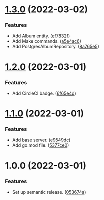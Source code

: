 # [1.3.0](https://github.com/ae-lexs/ae_albums_api/compare/v1.2.0...v1.3.0) (2022-03-02)


### Features

* Add Album entity. ([ef7832f](https://github.com/ae-lexs/ae_albums_api/commit/ef7832fea5f850969355c08bae0e568ae746a64c))
* Add Make commands. ([a5e4ac6](https://github.com/ae-lexs/ae_albums_api/commit/a5e4ac65ad1c0a9c5a572bb439ef771f2bf248e7))
* Add PostgresAlbumRepository. ([8a765e5](https://github.com/ae-lexs/ae_albums_api/commit/8a765e579259d27309cdf79725bcd8bb3177d3f3))

# [1.2.0](https://github.com/ae-lexs/ae_albums_api/compare/v1.1.0...v1.2.0) (2022-03-01)


### Features

* Add CircleCI badge. ([6f65e4d](https://github.com/ae-lexs/ae_albums_api/commit/6f65e4dd4e2e52d4b2a35816c73e1dee4e2164e7))

# [1.1.0](https://github.com/ae-lexs/ae_albums_api/compare/v1.0.0...v1.1.0) (2022-03-01)


### Features

* Add base server. ([e9549dc](https://github.com/ae-lexs/ae_albums_api/commit/e9549dcfd290cd51f90a644b29469f205a752335))
* Add go.mod file. ([5377ce0](https://github.com/ae-lexs/ae_albums_api/commit/5377ce09d3f3a02c207169ad03e262e192bff4fb))

# 1.0.0 (2022-03-01)


### Features

* Set up semantic release. ([053674a](https://github.com/ae-lexs/ae_albums_api/commit/053674a347612b26e421bc99056f36ffcb723c05))
